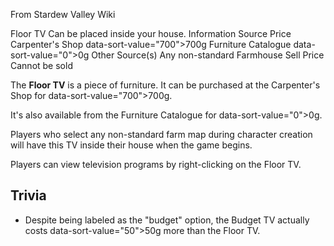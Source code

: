From Stardew Valley Wiki

Floor TV Can be placed inside your house. Information Source Price Carpenter's Shop data-sort-value="700"&gt;700g Furniture Catalogue data-sort-value="0"&gt;0g Other Source(s) Any non-standard Farmhouse Sell Price Cannot be sold

The **Floor TV** is a piece of furniture. It can be purchased at the Carpenter's Shop for data-sort-value="700"&gt;700g.

It's also available from the Furniture Catalogue for data-sort-value="0"&gt;0g.

Players who select any non-standard farm map during character creation will have this TV inside their house when the game begins.

Players can view television programs by right-clicking on the Floor TV.

## Trivia

- Despite being labeled as the "budget" option, the Budget TV actually costs data-sort-value="50"&gt;50g more than the Floor TV.
